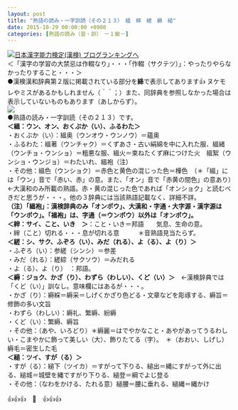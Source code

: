 ```yaml
---
layout: post
title: "熟語の読み・一字訓読（その２１３）　縕　縡　縒　縟　縋"
date: 2015-10-29 00:00:00 +0900
categories: [熟語の読み（音・訓）　ー１級－]
---
```


[![](/syuusyuu9701/assets/images/熟語の読み・一字訓読（その２１３）-縕-縡-縒-縟-縋-br_c_3028_1.gif)](http://blog.with2.net/link.php?1659096:3028 "日本漢字能力検定(漢検) ブログランキングへ")[日本漢字能力検定(漢検) ブログランキングへ](http://blog.with2.net/link.php?1659096:3028)  
＜「漢字の学習の大禁忌は作輟なり」・・・「作輟（サクテツ）」：やったりやらなかったりすること・・・＞  
●漢検漢和辞典第２版に掲載されている部分を**絳**で表示してあります👍 ヌケモレやミスがあるかもしれません（＾＾；）また、同辞典を参照しなかった場合は表示していないものもあります（あしからず）。  
![](/syuusyuu9701/assets/images/熟語の読み・一字訓読（その２１３）-縕-縡-縒-縟-縋-204f5878e3d4e95b45f68b5f1fe30797.jpg)  
●熟語の読み・一字訓読（その２１３）です。  
**＜縕：ウン、オン、おくぶか（い）、ふるわた＞**  
・おくぶか（い）：縕奥（ウンオウ・ウンノウ）＝蘊奥  
・ふるわた：縕著（ウンチャク）＝くずあさ・古い絹綿を中に入れた服、縕緒（ウンチョ・ウンショ）＝粗悪な服、縕火＝束ねたくず麻につけた火　縕絮（ウンショ・ウンジョ）＝わたいれ、縕袍（注）  
・その他：縕色（ウンショク）＝赤色と黄色の混じった色＝樺色　（＊「縕」には「ウン」音で「赤い、赤」の意。また、「オン」音で「赤黄の間色」の意あり）←大漢和のみ所載の熟語。赤・黄の混じった色であれば「オンショク」と読むべきだと思うが・・・。他の３辞典には当該熟語記載なく、詳細不詳。  
**（注）「縕袍」：漢検辞典のみ「オンポウ」、大漢和・字通・大字源・漢字源は「ウンポウ」。「褞袍」は、字通（＝ウンポウ）以外は「オンポウ」。**  
**＜縡：サイ、こと、いき　＞**：こと・いき＝邦語　　気息、生命の意。  
・縡（こと）切れる・・・息が切れる意　　　＊音熟語見当たらず。  
**＜縒：シ、サク、ふぞろ（い）、みだ（れる）、よ（る）、よ（り）＞**  
・ふぞろ（い）：参縒（シンシ）＝参差  
・みだ（れる）：縒綜（サクソウ）＝みだれる  
・よ（る）、よ（り）　：邦語。  
**＜縟：ジョク、かざ（り）、わずら（わしい）、くど（い）＞**　←漢検辞典では「くど（い）」訓なし。意味欄にはあるが・・・。  
・かざ（り）：縟綵＝縟采＝しげくかざり色どる・文章などを彫琢する、縟旨＝修飾の多い文旨  
・わずら（わしい）：縟礼、繁縟、紛縟  
・くど（い）：繁縟、縟旨　  
・その他：（あや、いろどり）＊縟麗＝はでやかなこと・あやがあってうるわしい・こまやかに飾って美しい（大）、飾りたてる（字）。　＊（おおい、しげし）縟毛＝密生した毛  
**＜縋：ツイ、すが（る）＞**  
・すが（る）：縋下（ツイカ）＝すがって下りる、縋出＝縄にすがって外に出る、縋城＝城壁を縄ですがり下りる、縋登＝綱でよじ登る  
・その他：（なわをかける、たれる意）縋腰＝腰に垂れる、縋縄＝縄かけ  
  
👍👍👍　🐑　👍👍👍  